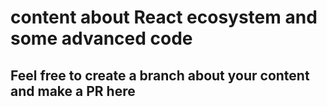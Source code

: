 # content about React ecosystem and some advanced code
## Feel free to create a branch about your content and make a PR here 
